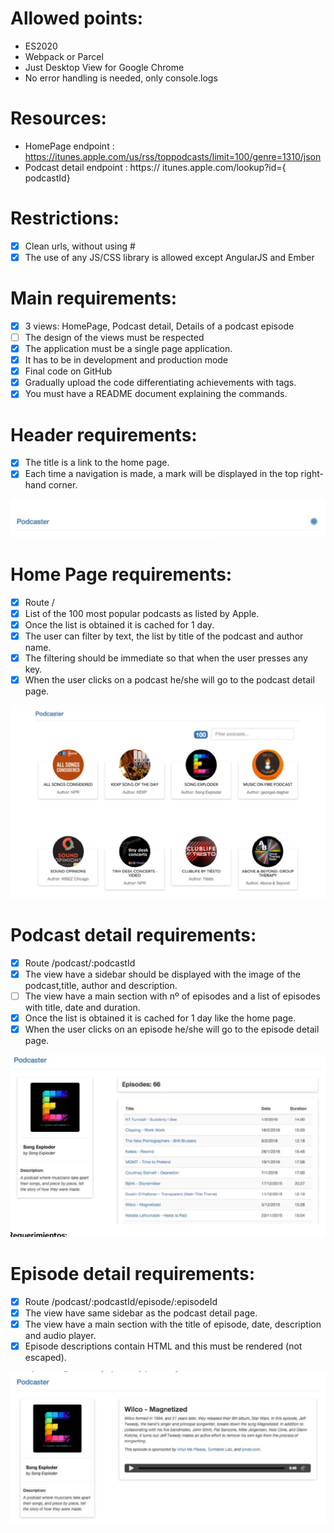 Allowed points:
===============
- ES2020
- Webpack or Parcel
- Just Desktop View for Google Chrome
- No error handling is needed, only console.logs

Resources:
==========
- HomePage endpoint : https://itunes.apple.com/us/rss/toppodcasts/limit=100/genre=1310/json
- Podcast detail endpoint : https:// itunes.apple.com/lookup?id={​podcastId}

Restrictions:
=============
- [x] Clean urls, without using #
- [x] The use of any JS/CSS library is allowed except AngularJS and Ember

Main requirements:
=============
- [x] 3 views: HomePage, Podcast detail, Details of a podcast episode
- [ ] The design of the views must be respected 
- [x] The application must be a single page application.
- [x] It has to be in development and production mode
- [x] Final code on GitHub
- [x] Gradually upload the code differentiating achievements with tags.
- [x] You must have a README document explaining the commands.

Header requirements:
====================
- [x] The title is a link to the home page.
- [x] Each time a navigation is made, a mark will be displayed in the top right-hand corner.

![Header screenshot](/public/Header.png)

Home Page requirements:
=======================
- [x] Route /
- [x] List of the 100 most popular podcasts as listed by Apple.
- [x] Once the list is obtained it is cached for 1 day.
- [x] The user can filter by text, the list by title of the podcast and author name.
- [x] The filtering should be immediate so that when the user presses any key.
- [x] When the user clicks on a podcast he/she will go to the podcast detail page.

![Home page screenshot](/public/Home-page.png)

Podcast detail requirements:
============================
- [x] Route /podcast/:podcastId
- [x] The view have a sidebar should be displayed with the image of the podcast,title, author and description.
- [ ] The view have a main section with nº of episodes and a list of episodes with title, date and duration.
- [x] Once the list is obtained it is cached for 1 day like the home page.
- [x] When the user clicks on an episode he/she will go to the episode detail page.

![Podcast detail page screenshot](/public/Podcast-detail.png)


Episode detail requirements:
============================
- [x] Route /podcast/:podcastId/episode/:episodeId
- [x] The view have same sidebar as the podcast detail page.
- [x] The view have a main section with the title of episode, date, description and audio player.
- [x] Episode descriptions contain HTML and this must be rendered (not escaped).

![Episode detail page screenshot](/public/Episode-detail.png)
